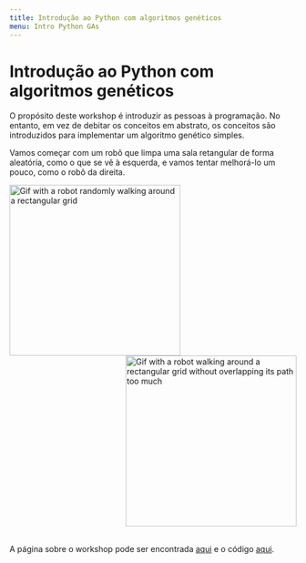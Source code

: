 ```yaml
---
title: Introdução ao Python com algoritmos genéticos
menu: Intro Python GAs
---
```


# Introdução ao Python com algoritmos genéticos

O propósito deste workshop é introduzir as pessoas à programação. No entanto, em vez de debitar os conceitos em abstrato, os conceitos são introduzidos para implementar um algoritmo genético simples.

Vamos começar com um robô que limpa uma sala retangular de forma aleatória, como o que se vê à esquerda, e vamos tentar melhorá-lo um pouco, como o robô da direita.

<div style="clear:both">
<img src="https://mathspp.com/workshops/intro-python-genetic-algorithms/initial_robot.gif", alt="Gif with a robot randomly walking around a rectangular grid", style="width:300px;float:left">
<img src="https://mathspp.com/workshops/intro-python-genetic-algorithms/better_robot.gif", alt="Gif with a robot walking around a rectangular grid without overlapping its path too much", style="width:300px;float:right">
</div>
<div style="clear:both"></div>
  
<br />
  
A página sobre o workshop pode ser encontrada [aqui](https://mathspp.com/workshops/intro-python-evolutionary-algorithms) e o código [aqui](https://github.com/RojerGS/workshops).